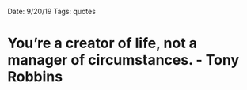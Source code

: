 Date: 9/20/19
Tags: quotes

# You’re a creator of life, not a manager of circumstances. - Tony Robbins